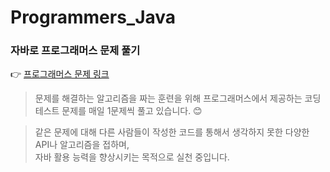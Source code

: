 # Programmers_Java 
### 자바로 프로그래머스 문제 풀기

👉 [프로그래머스 문제 링크](https://programmers.co.kr/learn/challenges)

> 문제를 해결하는 알고리즘을 짜는 훈련을 위해 프로그래머스에서 제공하는 코딩 테스트 문제를 매일 1문제씩 풀고 있습니다. 😊

> 같은 문제에 대해 다른 사람들이 작성한 코드를 통해서 생각하지 못한 다양한 API나 알고리즘을 접하며,  
> 자바 활용 능력을 향상시키는 목적으로 실천 중입니다.

